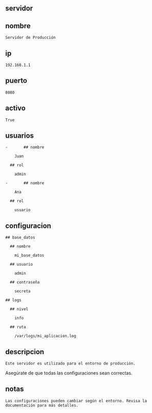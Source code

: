 ## servidor

  ## nombre

    Servidor de Producción

  ## ip

    192.168.1.1

  ## puerto

    8080

  ## activo

    True

  ## usuarios

    -       ## nombre

        Juan

      ## rol

        admin

    -       ## nombre

        Ana

      ## rol

        usuario

  ## configuracion

    ## base_datos

      ## nombre

        mi_base_datos

      ## usuario

        admin

      ## contraseña

        secreta

    ## logs

      ## nivel

        info

      ## ruta

        /var/logs/mi_aplicacion.log

  ## descripcion

    Este servidor es utilizado para el entorno de producción.
Asegúrate de que todas las configuraciones sean correctas.


  ## notas

    Las configuraciones pueden cambiar según el entorno. Revisa la documentación para más detalles.


